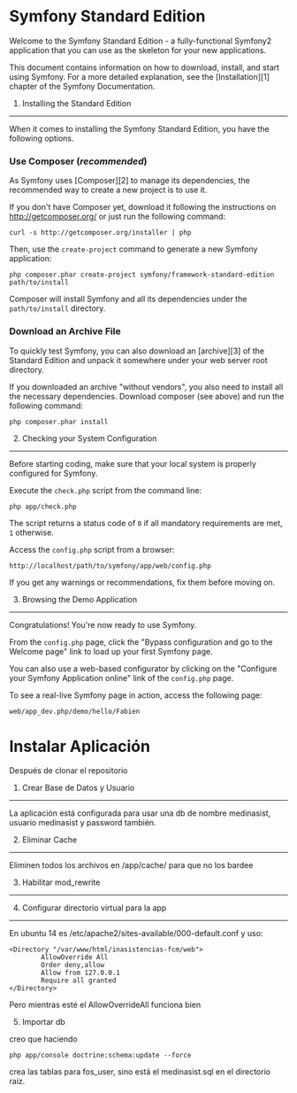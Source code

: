 Symfony Standard Edition
========================

Welcome to the Symfony Standard Edition - a fully-functional Symfony2
application that you can use as the skeleton for your new applications.

This document contains information on how to download, install, and start
using Symfony. For a more detailed explanation, see the [Installation][1]
chapter of the Symfony Documentation.

1) Installing the Standard Edition
----------------------------------

When it comes to installing the Symfony Standard Edition, you have the
following options.

### Use Composer (*recommended*)

As Symfony uses [Composer][2] to manage its dependencies, the recommended way
to create a new project is to use it.

If you don't have Composer yet, download it following the instructions on
http://getcomposer.org/ or just run the following command:

    curl -s http://getcomposer.org/installer | php

Then, use the `create-project` command to generate a new Symfony application:

    php composer.phar create-project symfony/framework-standard-edition path/to/install

Composer will install Symfony and all its dependencies under the
`path/to/install` directory.

### Download an Archive File

To quickly test Symfony, you can also download an [archive][3] of the Standard
Edition and unpack it somewhere under your web server root directory.

If you downloaded an archive "without vendors", you also need to install all
the necessary dependencies. Download composer (see above) and run the
following command:

    php composer.phar install

2) Checking your System Configuration
-------------------------------------

Before starting coding, make sure that your local system is properly
configured for Symfony.

Execute the `check.php` script from the command line:

    php app/check.php

The script returns a status code of `0` if all mandatory requirements are met,
`1` otherwise.

Access the `config.php` script from a browser:

    http://localhost/path/to/symfony/app/web/config.php

If you get any warnings or recommendations, fix them before moving on.

3) Browsing the Demo Application
--------------------------------

Congratulations! You're now ready to use Symfony.

From the `config.php` page, click the "Bypass configuration and go to the
Welcome page" link to load up your first Symfony page.

You can also use a web-based configurator by clicking on the "Configure your
Symfony Application online" link of the `config.php` page.

To see a real-live Symfony page in action, access the following page:

    web/app_dev.php/demo/hello/Fabien


Instalar Aplicación
===================

Después de clonar el repositorio

1) Crear Base de Datos y Usuario
--------------------------------

La aplicación está configurada para usar una db de nombre medinasist, usuario medinasist y password también.

2) Eliminar Cache
-----------------

Eliminen todos los archivos en /app/cache/ para que no los bardee

3) Habilitar mod_rewrite
------------------------

4) Configurar directorio virtual para la app
--------------------------------------------

En ubuntu 14 es /etc/apache2/sites-available/000-default.conf y uso:

    <Directory "/var/www/html/inasistencias-fcm/web">
            AllowOverride All
            Order deny,allow
            Allow from 127.0.0.1
            Require all granted
    </Directory>

Pero mientras esté el AllowOverrideAll funciona bien

5) Importar db

creo que haciendo

    php app/console doctrine:schema:update --force

crea las tablas para fos_user, sino está el medinasist.sql en el directorio raiz.
